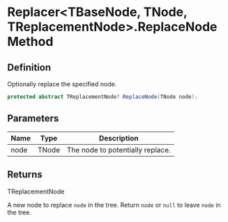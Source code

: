 # Replacer&lt;TBaseNode, TNode, TReplacementNode&gt;.ReplaceNode Method
## Definition

Optionally replace the specified node.

```c#
protected abstract TReplacementNode? ReplaceNode(TNode node);
```

## Parameters

| Name | Type | Description |
| ---- | ---- | ----------- |
| node | TNode | The node to potentially replace. |

## Returns

TReplacementNode

A new node to replace `node` in the tree. Return `node` or `null` to leave `node` in the tree.
